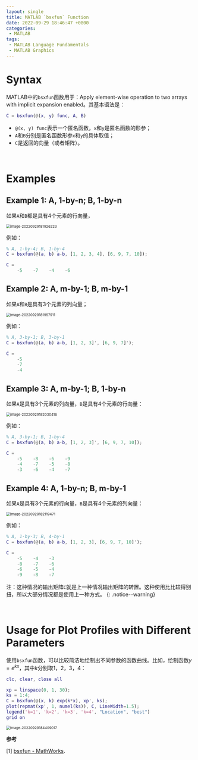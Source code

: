 ```yaml
---
layout: single
title: MATLAB `bsxfun` Function
date: 2022-09-29 18:46:47 +0800
categories: 
 - MATLAB
tags:
 - MATLAB Language Fundamentals
 - MATLAB Graphics
---
```


# Syntax

MATLAB中的`bsxfun`函数用于：Apply element-wise operation to two arrays with implicit expansion enabled。其基本语法是：

```matlab
C = bsxfun(@(x, y) func, A, B)
```

- `@(x, y) func`表示一个匿名函数，`x`和`y`是匿名函数的形参；
- `A`和`B`分别是匿名函数形参`x`和`y`的具体取值；
- `C`是返回的向量（或者矩阵）。

<br>

# Examples

## Example 1: A, 1-by-n; B, 1-by-n

如果`A`和`B`都是具有4个元素的行向量，

<img src="https://github.com/HelloWorld-1017/blog-images/blob/main/migration/imgpersonal/image-20220929181926223.png?raw=true" alt="image-20220929181926223" style="zoom: 67%;" />

例如：

```matlab
% A, 1-by-4; B, 1-by-4
C = bsxfun(@(a, b) a-b, [1, 2, 3, 4], [6, 9, 7, 10]);
```

```matlab
C =
    -5    -7    -4    -6
```

## Example 2: A, m-by-1; B, m-by-1

如果`A`和`B`是具有3个元素的列向量；

<img src="https://github.com/HelloWorld-1017/blog-images/blob/main/migration/imgpersonal/image-20220929181957911.png?raw=true" alt="image-20220929181957911" style="zoom:67%;" />

例如：

```matlab
% A, 3-by-1; B, 3-by-1
C = bsxfun(@(a, b) a-b, [1, 2, 3]', [6, 9, 7]');
```

```matlab
C =
    -5
    -7
    -4
```

## Example 3: A, m-by-1; B, 1-by-n

如果`A`是具有3个元素的列向量，`B`是具有4个元素的行向量：

<img src="https://github.com/HelloWorld-1017/blog-images/blob/main/migration/imgpersonal/image-20220929182030416.png?raw=true" alt="image-20220929182030416" style="zoom:67%;" />

例如：

```matlab
% A, 3-by-1; B, 1-by-4
C = bsxfun(@(a, b) a-b, [1, 2, 3]', [6, 9, 7, 10]);
```

```matlab
C =
    -5    -8    -6    -9
    -4    -7    -5    -8
    -3    -6    -4    -7
```

## Example 4: A, 1-by-n; B, m-by-1

如果`A`是具有3个元素的行向量，`B`是具有4个元素的列向量：

<img src="https://github.com/HelloWorld-1017/blog-images/blob/main/migration/imgpersonal/image-20220929182119471.png?raw=true" alt="image-20220929182119471" style="zoom:67%;" />

例如：

```matlab
% A, 1-by-3; B, 4-by-1
C = bsxfun(@(a, b) a-b, [1, 2, 3], [6, 9, 7, 10]');
```

```matlab
C =
    -5    -4    -3
    -8    -7    -6
    -6    -5    -4
    -9    -8    -7
```

注：这种情况的输出矩阵`C`就是上一种情况输出矩阵的转置。这种使用比比较得别扭，所以大部分情况都是使用上一种方式。
{: .notice--warning}

<br>

# Usage for Plot Profiles with Different Parameters

使用`bsxfun`函数，可以比较简洁地绘制出不同参数的函数曲线。比如，绘制函数$y=e^{kx}$，其中$k$分别取1，2，3，4：

```matlab
clc, clear, close all

xp = linspace(0, 1, 30);
ks = 1:4;
C = bsxfun(@(x, k) exp(k*x), xp', ks);
plot(repmat(xp', 1, numel(ks)), C, LineWidth=1.5);
legend('k=1', 'k=2', 'k=3', 'k=4', "Location", "best")
grid on
```

<img src="https://github.com/HelloWorld-1017/blog-images/blob/main/migration/imgpersonal/image-20220929184409017.png?raw=true" alt="image-20220929184409017" style="zoom:67%;" />

<br>

**参考**

[1] [bsxfun - MathWorks](https://ww2.mathworks.cn/help/matlab/ref/bsxfun.html).